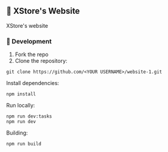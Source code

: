 ## 🎡 XStore's Website
XStore's website

### 🥽 Development
1. Fork the repo
2. Clone the repository:
```
git clone https://github.com/<YOUR USERNAME>/website-1.git
```

Install dependencies:
```
npm install
```

Run locally:
```
npm run dev:tasks
npm run dev
```

Building:
```
npm run build
```
